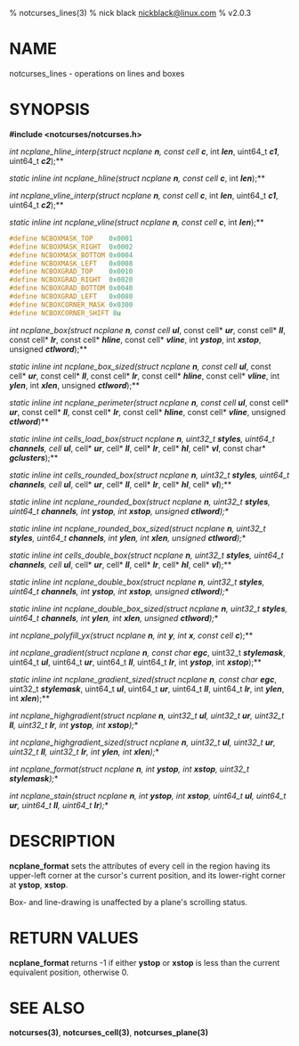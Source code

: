 % notcurses_lines(3)
% nick black <nickblack@linux.com>
% v2.0.3

# NAME

notcurses_lines - operations on lines and boxes

# SYNOPSIS

**#include <notcurses/notcurses.h>**

**int ncplane_hline_interp(struct ncplane* ***n***, const cell* ***c***, int ***len***, uint64_t ***c1***, uint64_t ***c2***);**

**static inline int ncplane_hline(struct ncplane* ***n***, const cell* ***c***, int ***len***);**

**int ncplane_vline_interp(struct ncplane* ***n***, const cell* ***c***, int ***len***, uint64_t ***c1***, uint64_t ***c2***);**

**static inline int ncplane_vline(struct ncplane* ***n***, const cell* ***c***, int ***len***);**

```c
#define NCBOXMASK_TOP    0x0001
#define NCBOXMASK_RIGHT  0x0002
#define NCBOXMASK_BOTTOM 0x0004
#define NCBOXMASK_LEFT   0x0008
#define NCBOXGRAD_TOP    0x0010
#define NCBOXGRAD_RIGHT  0x0020
#define NCBOXGRAD_BOTTOM 0x0040
#define NCBOXGRAD_LEFT   0x0080
#define NCBOXCORNER_MASK 0x0300
#define NCBOXCORNER_SHIFT 8u
```

**int ncplane_box(struct ncplane* ***n***, const cell* ***ul***, const cell* ***ur***, const cell* ***ll***, const cell* ***lr***, const cell* ***hline***, const cell* ***vline***, int ***ystop***, int ***xstop***, unsigned ***ctlword***);**

**static inline int ncplane_box_sized(struct ncplane* ***n***, const cell* ***ul***, const cell* ***ur***, const cell* ***ll***, const cell* ***lr***, const cell* ***hline***, const cell* ***vline***, int ***ylen***, int ***xlen***, unsigned ***ctlword***);**

**static inline int ncplane_perimeter(struct ncplane* ***n***, const cell* ***ul***, const cell* ***ur***, const cell* ***ll***, const cell* ***lr***, const cell* ***hline***, const cell* ***vline***, unsigned ***ctlword***)**

**static inline int cells_load_box(struct ncplane* ***n***, uint32_t ***styles***, uint64_t ***channels***, cell* ***ul***, cell* ***ur***, cell* ***ll***, cell* ***lr***, cell* ***hl***, cell* ***vl***, const char* ***gclusters***);**

**static inline int cells_rounded_box(struct ncplane* ***n***, uint32_t ***styles***, uint64_t ***channels***, cell* ***ul***, cell* ***ur***, cell* ***ll***, cell* ***lr***, cell* ***hl***, cell* ***vl***);**

**static inline int ncplane_rounded_box(struct ncplane* ***n***, uint32_t ***styles***, uint64_t ***channels***, int ***ystop***, int ***xstop***, unsigned ***ctlword***);**

**static inline int ncplane_rounded_box_sized(struct ncplane* ***n***, uint32_t ***styles***, uint64_t ***channels***, int ***ylen***, int ***xlen***, unsigned ***ctlword***);**

**static inline int cells_double_box(struct ncplane* ***n***, uint32_t ***styles***, uint64_t ***channels***, cell* ***ul***, cell* ***ur***, cell* ***ll***, cell* ***lr***, cell* ***hl***, cell* ***vl***);**

**static inline int ncplane_double_box(struct ncplane* ***n***, uint32_t ***styles***, uint64_t ***channels***, int ***ystop***, int ***xstop***, unsigned ***ctlword***);**

**static inline int ncplane_double_box_sized(struct ncplane* ***n***, uint32_t ***styles***, uint64_t ***channels***, int ***ylen***, int ***xlen***, unsigned ***ctlword***);**

**int ncplane_polyfill_yx(struct ncplane* ***n***, int ***y***, int ***x***, const cell* ***c***);**

**int ncplane_gradient(struct ncplane* ***n***, const char* ***egc***, uint32_t ***stylemask***, uint64_t ***ul***, uint64_t ***ur***, uint64_t ***ll***, uint64_t ***lr***, int ***ystop***, int ***xstop***);**

**static inline int ncplane_gradient_sized(struct ncplane* ***n***, const char* ***egc***, uint32_t ***stylemask***, uint64_t ***ul***, uint64_t ***ur***, uint64_t ***ll***, uint64_t ***lr***, int ***ylen***, int ***xlen***);**

**int ncplane_highgradient(struct ncplane* ***n***, uint32_t ***ul***, uint32_t ***ur***, uint32_t ***ll***, uint32_t ***lr***, int ***ystop***, int ***xstop***);**

**int ncplane_highgradient_sized(struct ncplane* ***n***, uint32_t ***ul***, uint32_t ***ur***, uint32_t ***ll***, uint32_t ***lr***, int ***ylen***, int ***xlen***);**

**int ncplane_format(struct ncplane* ***n***, int ***ystop***, int ***xstop***, uint32_t ***stylemask***);**

**int ncplane_stain(struct ncplane* ***n***, int ***ystop***, int ***xstop***, uint64_t ***ul***, uint64_t ***ur***, uint64_t ***ll***, uint64_t ***lr***);**

# DESCRIPTION

**ncplane_format** sets the attributes of every cell in the region having its
upper-left corner at the cursor's current position, and its lower-right corner
at **ystop**, **xstop**.

Box- and line-drawing is unaffected by a plane's scrolling status.

# RETURN VALUES

**ncplane_format** returns -1 if either **ystop** or **xstop** is less than the
current equivalent position, otherwise 0.

# SEE ALSO

**notcurses(3)**,
**notcurses_cell(3)**,
**notcurses_plane(3)**
